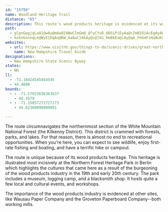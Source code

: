 ```yaml
---
id: "15799"
name: Woodland Heritage Trail
distance: "65"
description: This route's wood products heritage is evidenced at its working mills and the Northern Forest Heritage Park, which highlights the people drawn here because of the industry. Also, this route is crammed with forests, parks, and lakes.
path:
  - glpnGpgjqLaA}@wAu@mAa@}AWwC[mGm@_@?yCYsB_@OGiPiEyAa@cImB}DiAcEgAyAWwCe@yBSwGH{AAaB]qKiCaE{@iCYcA@kC\aGtAcFr@iBd@gCjAgHlAuBOyDy@iBMqBCcCLsDp@QHiEhAaJrCwEpA_J`DaB|@eBz@wAfA}F~EaE~CuD|BoCtA}BnAiEnCgN`I}CtBiD`DeCvBsL`K}A|A_DhB_Bt@{Af@K?oGjAmAL}Fj@yOj@_Df@aCr@qC~@iErAc@FMJcGpBaIhDkCpBeBbBgDpCqAbAaAl@oBf@{ALiCKqDa@gDYuFc@aJNwShAaHDyCVs@JaAd@kB~AyAdBmBbCyFhGIFuBnBiC~BEv@FvCz@`Vh@xWL`DVzTRdHOtF[bC_@vB_AdEmCzKaAxEk@`Dk@rD]jDWxDg@tEaAvSWzD_AzQ[zF}@jIwBlOEd@UpAe@vBGx@g@nCM|@wA~Gi@rIa@lEiCvL_@pBe@vC_@hCMzAgAlK}@~Fg@hBaAlCaE|MoBhJe@bBcD`JcB`G}@~BkAjE[n@oBbGsEnLeDnH}@~@w@f@eFdAcCj@{BlAmA|@wGtGsBvAsB~@qJdCoa@`Iy@J^lCn@|CbDrNN^nB`Ir@dA|@t@f@Vx@Xv@`@f@t@xBxDjApCR`CFlCGdHSbI@fEBrB^lEZhE`@nE?jBu@nKCxBDz@Pl@pBvDfA~BP|@@|BIxBa@vB_@zAq@dAc@b@kBr@mB`AaAp@c@t@SjAUtHg@vFA`BLdBf@|CpBbLLrAG~BI|@IxBLxAj@hAtAxBdIzQsTf]wHrJiDdDcI~F_GdEIJuN~JqBpBgAfB}@vBa@tCQdCE`CHbBZrC^jBPd@^hAv@xAjAnAdHpGr@bAj@pAv@dCd@hBNnALvDCzBOxBW~AMn@oL`^{DpLi@vA_AbBeCxC_B`Cm@nAk@|@yClGaBnE_AvCqEdO{DzL{BzGy@`Be@r@cExH_@x@e@x@u@~AoAjDg@fBcAtEs@`Eq@bHcBrMk@hCc@dAo@`A{A|AsAz@eAx@qAvA_@h@g@jASx@Up@u@jCOx@iCfK_Jj`@Ol@SxAItAInBAxALnFNrB|@pFR^f@dBv@fBr@pApDrF`BnCjAdCf@|AjAxGv@vGpBlO~AdMnDtWr@vCdApD~D`J|A~CbBfEhAhCpAnBxBdC~ApAr@f@fHbElBdArD|AbD`BnCnAdHvC|D|ApB|@zBjArD|Bh@b@nAfBvAfBzDlFnB|AxBjAtFnDRPFHdAp@hB`BjA|A`I`M|B|HVnAJ~@TxC\fIZhGXhGFtGMdCg@hFQxAaAxDyA|EcIxUeBjEkAvBkApAeGfCyGZgDx@}BrA}AjAuAbByAhEw@lDc@nDw@~JiIz~@]fHMtDG|J?zHb@`T\xUNnFHbGAbEYlHe@zEwLliAs@zGATIp@s@zGCHq@jH_DzZsE|b@O`BAjCDz@@nAJnB`BnOJrDp@nGj@vGj@hDp@`Dn@tB|@tB|@zAp@z@nAnAjAv@~@h@fAV`BFxACz@Uv@c@zCeDfAcAlBwBvC_CvA_A|DqBfA_@fFQdCChCJr@H~@Tp@b@hAbAfPtRTb@f@zALh@J~@PvBDp@VbAd@bAl@v@zDjD?d@G\OZ~@Tl@\`A~@Zr@`@hAbBxHh@nCTt@vA~B|KbQbObU`BrCl@nA`AhDn@dCbEh]b@nBfApB|@tAZn@fAxAvD|BjG`D~BpAfA|@t@|@zBpE|BlExBtEpCvF`NvX|BlD~@rAjAxAfC~B~BbBx@\rHhCxBfAbDtBjB|A~@fAxAlBpAxB`CjFv@vApEnJhHtN`AfCl@~BDJbAxGj@~Ef@zF`AlN^tDLlBT~DH`CBtABhDPtE`@hFbBzPfBzMn@jCl@nBpAxCpAxBhAlAdCrBjBfAhAZlATxAFv@Mn@[NKv@s@bGoGNUrAw@bBw@hR}GzB}@tAm@vBcBfKqN~DsEfEiDdEsCxCeBhBy@t@QbBS`AGbC@vQxCf@DzAl@lBjAxSxPrAv@nAd@xK`Bdh@`G~AEnBYzAk@d@Y|@aA`Ay@FUVUnCaDhCeDhC_C|AaAhBaAfCcAfDw@~Ce@lLu@lFe@dJ{@tHa@vBEdFm@pBMxA@f@Hd@HzAd@vAbAr@v@lAhBlB|DdAtAnApAdGrD|HdF|B~BrD|CzApAlCrBd@XVH`@ATOx@_A|BwCpEqGd@k@dGoIzAkBdA_ATQfCmAbAc@v@OtBs@t@SnAKT@|CYlACdBLjA@|@F^Ct@Ov@a@`@c@rE{FdBeCfH}KpD{FlFgJdE_H~Vma@~CwFlDgHlK{P`HsLlCuGxA_B`CqAzD_D~BuBjHkHhNgMhDuCrCkCdA{@vL_FnIwDbOkGbH{CfKwE`JmDdDcBpFyCrF_DjBw@tDkAz@s@hAqAnH_QhDeHjAsBhBaCtN{PlE_HfCkCfAgBzBiEz@aCr@eD|@uEhA_ElAwCfDwFf@kAbCcI|Pij@xAwCrAyC|AqEnGaQjAsDlI__@bGcYfBwHvEmQvDyO~@iDv@gCt@gBpCwErCiFr@sApEuHxE}H~CkG`IgQ`BuDxA{DrCmGrCiGnFuMvBcFfVki@nCqGxDcKfBcFjBeFnEeK`AsBlBqCxF{GfBeCv@gBvBqH`AyC|AcEbAyBvAmBpGwHhLoMvSoVrJaLrE{ElLoMhHyI|RmV~@oAfD_E`EiFtHkJfE}DpHkGnAyAbC{DrCyDhC}CbDmDpAgBf@kAxC_G|CsFvF_J`AwBd@cBdCeOhBoKzB_Lv@yCx@oBtBcDbDqEjAyBh@{AZgB`B}Mb@wCr@{F`@eFL_FVaH\qEp@sGtBiMdEm\|@wKdBkO`@sETcECmFGqC?_HDqB^sDj@sGTcEF}EOgMCcJJuAdAqGP}BRsE?uGK{PFuFc@mF]sB_AsDw@yB}CuGuHmNcBsDwFqP_AuCiCcKuAgGuCaPo@}FSuCm@wGUmD{AoWGuAgBcWOqAWwFcAiNk@}DgAkFcLag@a@uBk@sDa@wEsAkSo@qHs@uHUiDMaLFaTLwTDgRCwBe@{Fy@{Fq@{D_DyM}AeGKm@oE{QgAiE?IqE}RcDaNcBuGiBsG{GsXKWoBiIgCqMkAqFQ_A_K}h@iD_Q}DcTq@iEoAuJSgA{BoPk@kCeAuCmA}ByAyBmAwAgA_AoHiEki@{[kCwC}AcCkAqCiAyDkBaHm@gD_@{CoAsMG}BLwDRyBz@_If@}ChAiGjAiGnB}LPsBJ_EOmL?mAOmMAoGb@aB{@r@mEnF]j@yFhHqAfAg@Ve@FeBt@o@Xo@l@QHg@R}@PoC?}Bc@iD}AoLuHuB}@aDmAyDoAmRqF}FwBcD_AcC[uEEgGVuEd@qIdAwDBwB_@mE_A_JaCuKeCwFcAeF[_CA{D\gAL}AZyD`@oB?yBYqCaAkJuDcCs@kBQsCO{LCoDN{FWwH}@gFs@u@MaCm@_Fw@cKwCwAMs@?sGn@gA?yAc@uFeC_C_@yEk@{B}@kC{@uBe@iBWoM}@iLh@_BGsAYk@UwBgAcBg@UCa@Q
  - koknGxnnqLe@WyE{DqAu@KW_AaAuC}AkAy@c@]kG_KmBkEo@iAy@qA_FmGmFiHaBuKo@gDo@yBgAgCgAeBkBmBeCoBmAc@iB?sBXqA?w@QaF{AiAs@kAkAaDmDmAgAcBgAoBi@yDi@Y@KG]DMEsCEuCKiBc@aG}BcEqBwBgAiA}@sEwEGK
websites:
  - url: https://www.visitnh.gov/things-to-do/scenic-drives/great-north-woods
    name: New Hampshire Travel Guide
designations:
  - New Hampshire State Scenic Byway
states:
  - NH
ll:
  - -71.16424545454545
  - 44.4898
bounds:
  - - -71.57923636363637
    - 44.3579
  - - -71.15857272727273
    - 44.62369090909091

---
```


The route circumnavigates the northernmost section of the White Mountain National Forest (the Kilkenny District). This district is crammed with forests, parks, and lakes. For that reason, there is almost no end to recreational opportunities. When you're here, you can expect to see wildlife, enjoy first-rate fishing and boating, and have a terrific hike or campout.

The route is unique because of its wood products heritage. This heritage is illustrated most incisively at the Northern Forest Heritage Park in Berlin which highlights the cultures that came here as a result of the burgeoning of the wood products industry in the 19th and early 20th century. The park includes a museum, logging camp, and a blacksmith shop. It hosts quite a few local and cultural events, and workshops.

The importance of the wood products industry is evidenced at other sites, like Wausau Paper Company and the Groveton Paperboard Company--both working mills.
